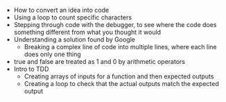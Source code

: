 * How to convert an idea into code
* Using a loop to count specific characters
* Stepping through code with the debugger, to see where the code does something different from what you thought it would
* Understanding a solution found by Google
  - Breaking a complex line of code into multiple lines, where each line does only one thing
* true and false are treated as 1 and 0 by arithmetic operators
* Intro to TDD
  - Creating arrays of inputs for a function and then expected outputs
  - Creating a loop to check that the actual outputs match the expected output